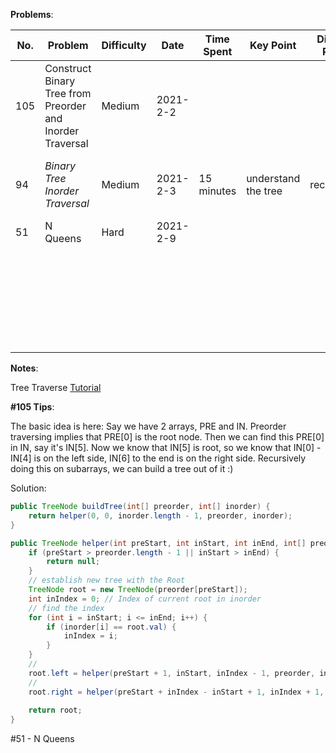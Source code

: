 **Problems**:

| No.  | Problem                                                   | Difficulty | Date     | Time Spent | Key   Point         | Diffcult Point | Similar Problem | Note                                             |
| ---- | --------------------------------------------------------- | ---------- | -------- | ---------- | ------------------- | -------------- | --------------- | ------------------------------------------------ |
| 105  | Construct Binary Tree from Preorder and Inorder Traversal | Medium     | 2021-2-2 |            |                     |                |                 |                                                  |
| 94   | *Binary Tree Inorder Traversal*                           | Medium     | 2021-2-3 | 15 minutes | understand the tree | recurssion     |                 | it pretty easy after understand the tree concept |
| 51   | N Queens                                                  | Hard       | 2021-2-9 |            |                     |                |                 |                                                  |
|      |                                                           |            |          |            |                     |                |                 |                                                  |
|      |                                                           |            |          |            |                     |                |                 |                                                  |
|      |                                                           |            |          |            |                     |                |                 |                                                  |
|      |                                                           |            |          |            |                     |                |                 |                                                  |
|      |                                                           |            |          |            |                     |                |                 |                                                  |
|      |                                                           |            |          |            |                     |                |                 |                                                  |
|      |                                                           |            |          |            |                     |                |                 |                                                  |
|      |                                                           |            |          |            |                     |                |                 |                                                  |
|      |                                                           |            |          |            |                     |                |                 |                                                  |
|      |                                                           |            |          |            |                     |                |                 |                                                  |
|      |                                                           |            |          |            |                     |                |                 |                                                  |
|      |                                                           |            |          |            |                     |                |                 |                                                  |
|      |                                                           |            |          |            |                     |                |                 |                                                  |
|      |                                                           |            |          |            |                     |                |                 |                                                  |
|      |                                                           |            |          |            |                     |                |                 |                                                  |
|      |                                                           |            |          |            |                     |                |                 |                                                  |
|      |                                                           |            |          |            |                     |                |                 |                                                  |
|      |                                                           |            |          |            |                     |                |                 |                                                  |
|      |                                                           |            |          |            |                     |                |                 |                                                  |
|      |                                                           |            |          |            |                     |                |                 |                                                  |
|      |                                                           |            |          |            |                     |                |                 |                                                  |
|      |                                                           |            |          |            |                     |                |                 |                                                  |
|      |                                                           |            |          |            |                     |                |                 |                                                  |
|      |                                                           |            |          |            |                     |                |                 |                                                  |
|      |                                                           |            |          |            |                     |                |                 |                                                  |
|      |                                                           |            |          |            |                     |                |                 |                                                  |
|      |                                                           |            |          |            |                     |                |                 |                                                  |
|      |                                                           |            |          |            |                     |                |                 |                                                  |

**Notes**: 

Tree Traverse [Tutorial](https://www.geeksforgeeks.org/tree-traversals-inorder-preorder-and-postorder/)



**#105 Tips**:

The basic idea is here:
Say we have 2 arrays, PRE and IN.
Preorder traversing implies that PRE[0] is the root node.
Then we can find this PRE[0] in IN, say it's IN[5].
Now we know that IN[5] is root, so we know that IN[0] - IN[4] is on the left side, IN[6] to the end is on the right side.
Recursively doing this on subarrays, we can build a tree out of it :)

Solution:

```java
public TreeNode buildTree(int[] preorder, int[] inorder) {
    return helper(0, 0, inorder.length - 1, preorder, inorder);
}

public TreeNode helper(int preStart, int inStart, int inEnd, int[] preorder, int[] inorder) {
    if (preStart > preorder.length - 1 || inStart > inEnd) {
        return null;
    }
    // establish new tree with the Root 
    TreeNode root = new TreeNode(preorder[preStart]);
    int inIndex = 0; // Index of current root in inorder
  	// find the index
    for (int i = inStart; i <= inEnd; i++) {
        if (inorder[i] == root.val) {
            inIndex = i;
        }
    }
  	// 
    root.left = helper(preStart + 1, inStart, inIndex - 1, preorder, inorder);
  	// 
    root.right = helper(preStart + inIndex - inStart + 1, inIndex + 1, inEnd, preorder, inorder);
  
    return root;
}
```



#51 - N Queens 